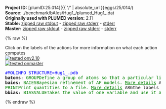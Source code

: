 **Project ID:** [plumID:25.014]({{ '/' | absolute_url }}eggs/25/014/)  
**Source:** ./benchmark/bAIes/Hug1_/plumed_Hug1_.dat  
**Originally used with PLUMED version:** 2.11  
**Stable:** [zipped raw stdout](plumed_Hug1_.dat.plumed.stdout.txt.zip) - [zipped raw stderr](plumed_Hug1_.dat.plumed.stderr.txt.zip) - [stderr](plumed_Hug1_.dat.plumed.stderr)  
**Master:** [zipped raw stdout](plumed_Hug1_.dat.plumed_master.stdout.txt.zip) - [zipped raw stderr](plumed_Hug1_.dat.plumed_master.stderr.txt.zip) - [stderr](plumed_Hug1_.dat.plumed_master.stderr)  

{% raw %}
<div class="plumedpreheader">
<div class="headerInfo" id="value_details_data/./benchmark/bAIes/Hug1_/plumed_Hug1_.dat"> Click on the labels of the actions for more information on what each action computes </div>
<div class="containerBadge">
<div class="headerBadge"><a href="plumed_Hug1_.dat.plumed.stderr"><img src="https://img.shields.io/badge/v2.10-failed-red.svg" alt="tested onv2.10" /></a></div>
<div class="headerBadge"><a href="plumed_Hug1_.dat.plumed_master.stderr"><img src="https://img.shields.io/badge/master-passing-green.svg" alt="tested onmaster" /></a></div>
</div>
</div>
<pre class="plumedlisting">
<span style="color:blue" class="comment">#MOLINFO STRUCTURE=Hug1_.pdb</span>
<b name="data/./benchmark/bAIes/Hug1_/plumed_Hug1_.datbatoms" onclick='showPath("data/./benchmark/bAIes/Hug1_/plumed_Hug1_.dat","data/./benchmark/bAIes/Hug1_/plumed_Hug1_.datbatoms","data/./benchmark/bAIes/Hug1_/plumed_Hug1_.datbatoms","brown")'>batoms</b>: <span class="plumedtooltip" style="color:green">GROUP<span class="right">Define a group of atoms so that a particular list of atoms can be referenced with a single label in definitions of CVs or virtual atoms. <a href="https://www.plumed.org/doc-master/user-doc/html/GROUP" style="color:green">More details</a><i></i></span></span> <span class="plumedtooltip">NDX_FILE<span class="right">the name of index file (gromacs syntax)<i></i></span></span>=atom_list_matrix.ndx <span class="plumedtooltip">NDX_GROUP<span class="right">the name of the group to be imported (gromacs syntax) - first group found is used by default<i></i></span></span>=batoms
<span style="display:none;" id="data/./benchmark/bAIes/Hug1_/plumed_Hug1_.datbatoms">The GROUP action with label <b>batoms</b> calculates something</span><b name="data/./benchmark/bAIes/Hug1_/plumed_Hug1_.datbaies" onclick='showPath("data/./benchmark/bAIes/Hug1_/plumed_Hug1_.dat","data/./benchmark/bAIes/Hug1_/plumed_Hug1_.datbaies","data/./benchmark/bAIes/Hug1_/plumed_Hug1_.datbaies","brown")'>baies</b>: <span class="plumedtooltip" style="color:green">BAIES<span class="right">Bayesian refinement of AF models. <a href="https://www.plumed.org/doc-master/user-doc/html/BAIES" style="color:green">More details</a><i></i></span></span> <span class="plumedtooltip">ATOMS<span class="right">atoms used in the calculation of bAIes energy<i></i></span></span>=<b name="data/./benchmark/bAIes/Hug1_/plumed_Hug1_.datbatoms">batoms</b> <span class="plumedtooltip">DATA_FILE<span class="right">file with AF2 fit parameters<i></i></span></span>=baies_gauss_matrix.dat <span class="plumedtooltip">PRIOR<span class="right">type of prior to use (NONE, JEFFREYS, CAUCHY<i></i></span></span>=JEFFREYS <span class="plumedtooltip">TEMP<span class="right">temperature in kBt units<i></i></span></span>=2.478541306
<span style="display:none;" id="data/./benchmark/bAIes/Hug1_/plumed_Hug1_.datbaies">The BAIES action with label <b>baies</b> calculates the following quantities:<table  align="center" frame="void" width="95%" cellpadding="5%"><tr><td width="5%"><b> Quantity </b>  </td><td><b> Description </b> </td></tr><tr><td width="5%">baies.ene</td><td>Bayesian bAIes energy</td></tr></table></span><span class="plumedtooltip" style="color:green">PRINT<span class="right">Print quantities to a file. <a href="https://www.plumed.org/doc-master/user-doc/html/PRINT" style="color:green">More details</a><i></i></span></span> <span class="plumedtooltip">ARG<span class="right">the labels of the values that you would like to print to the file<i></i></span></span>=<b name="data/./benchmark/bAIes/Hug1_/plumed_Hug1_.datbaies">baies.ene</b> <span class="plumedtooltip">FILE<span class="right">the name of the file on which to output these quantities<i></i></span></span>=COLVAR <span class="plumedtooltip">STRIDE<span class="right"> the frequency with which the quantities of interest should be output<i></i></span></span>=500
<span style="display:none;" id="data/./benchmark/bAIes/Hug1_/plumed_Hug1_.dat">The PRINT action with label <b></b> calculates something</span><b name="data/./benchmark/bAIes/Hug1_/plumed_Hug1_.datbbias" onclick='showPath("data/./benchmark/bAIes/Hug1_/plumed_Hug1_.dat","data/./benchmark/bAIes/Hug1_/plumed_Hug1_.datbbias","data/./benchmark/bAIes/Hug1_/plumed_Hug1_.datbbias","brown")'>bbias</b>: <span class="plumedtooltip" style="color:green">BIASVALUE<span class="right">Takes the value of one variable and use it as a bias <a href="https://www.plumed.org/doc-master/user-doc/html/BIASVALUE" style="color:green">More details</a><i></i></span></span> <span class="plumedtooltip">ARG<span class="right">the labels of the scalar/vector arguments whose values will be used as a bias on the system<i></i></span></span>=<b name="data/./benchmark/bAIes/Hug1_/plumed_Hug1_.datbaies">baies.ene</b> <span class="plumedtooltip">STRIDE<span class="right">the frequency with which the forces due to the bias should be calculated<i></i></span></span>=2
<span style="display:none;" id="data/./benchmark/bAIes/Hug1_/plumed_Hug1_.datbbias">The BIASVALUE action with label <b>bbias</b> calculates the following quantities:<table  align="center" frame="void" width="95%" cellpadding="5%"><tr><td width="5%"><b> Quantity </b>  </td><td><b> Description </b> </td></tr><tr><td width="5%">bbias.bias</td><td>the instantaneous value of the bias potential</td></tr><tr><td width="5%">bbias._bias</td><td>one or multiple instances of this quantity can be referenced elsewhere in the input file</td></tr></table></span></pre>
{% endraw %}
